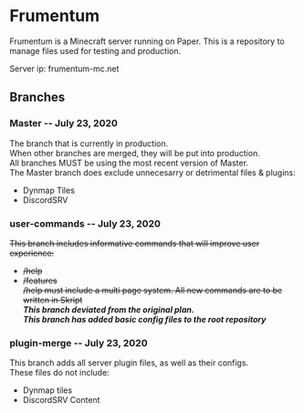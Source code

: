 # Frumentum
Frumentum is a Minecraft server running on Paper. This is a repository to manage files used for testing and production. 

Server ip: frumentum-mc.net


## Branches
### Master -- July 23, 2020
The branch that is currently in production.  
When other branches are merged, they will be put into production.  
All branches MUST be using the most recent version of Master.  
The Master branch does exclude unnecesarry or detrimental files & plugins:  
- Dynmap Tiles
- DiscordSRV
  
### user-commands -- July 23, 2020
~~This branch includes informative commands that will improve user experience:~~  
- ~~/help~~
- ~~/features~~  
~~/help must include a multi page system. All new commands are to be written in Skript~~  
***This branch deviated from the original plan.  
This branch has added basic config files to the root repository***  

### plugin-merge -- July 23, 2020
This branch adds all server plugin files, as well as their configs.  
These files do not include:  
- Dynmap tiles
- DiscordSRV Content
